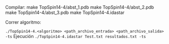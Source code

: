 Compilar:
make TopSpin14-4/abst_1.pdb
make TopSpin14-4/abst_2.pdb
make TopSpin14-4/abst_3.pdb
make TopSpin14-4.idastar

Correr algoritmo:

`./TopSpin14-4.<algoritmo> <path_archivo_entrada> <path_archivo_salida> -ts`
Ejecución 
`./TopSpin14-4.idastar Test.txt resultados.txt -ts`